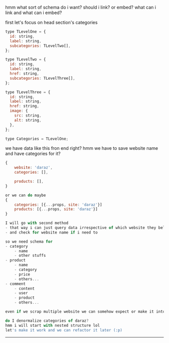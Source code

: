 hmm
what sort of schema do i want?
should i link? or embed?
what can i link and what can i embed?

first let's focus on head section's categories

```javascript
type TLevelOne = {
  id: string,
  label: string,
  subcategories: TLevelTwo[],
};

type TLevelTwo = {
  id: string,
  label: string,
  href: string,
  subcategories: TLevelThree[],
};

type TLevelThree = {
  id: string,
  label: string,
  href: string,
  image: {
    src: string,
    alt: string,
  },
};

type Categories = TLevelOne;
```

we have data like this fron end right?
hmm
we have to save website name and have categories for it?

```javascript
{
    website: 'daraz',
    categories: [],

    products: [],
}

or we can do maybe
{
    categories: [{...props, site: 'daraz'}]
    products: [{...props, site: 'daraz'}]
}

I will go with second method
- that way i can just query data irrespective of which website they belong to
- and check for website name if i need to

so we need schema for
- category
    - name
    - other stuffs
- product
    - name
    - category
    - price
    - others...
- comment
    - content
    - user
    - product
    - others...

even if we scrap multiple website we can somehow expect or make it into same schema? and website will be the differentiator?

do I denormalize categories of daraz?
hmm i will start with nested structure lol
let's make it work and we can refactor it later (:p)
```

---
